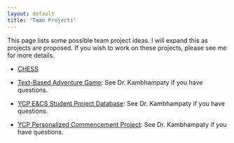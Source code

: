 ```yaml
---
layout: default
title: "Team Projects"
---
```


This page lists some possible team project ideas.  I will expand this as projects are proposed.  If you wish to work on these projects, please see me for more details.

* [CHESS](Chess_Project.pdf) 

<!--Contact Marie Kiley (CS320 Mentor) if you have any questions.  Marie will serve as your client.-->

<!--* [Mission Athletics Start-Up](Mission_Athletics_Project.pdf): 
Contact Marvin Sanders (Mission Athletics CEO) directly, if you are interested in pursuing this project.  Marvin will serve as your client.-->

* [Text-Based Adventure Game](Text_Adventure_Game.html): See Dr. Kambhampaty if you have questions.

* [YCP E&CS Student Project Database](YCP_ECS_Student_Project_DB.html): See Dr. Kambhampaty if you have questions.

* [YCP Personalized Commencement Project](Personalized_Commencement_Project.html): See Dr. Kambhampaty if you have questions.

<!--
* [Physical Model Website and Database](Physical_Model_Website_and_Database.html): Dr. Scott Hamilton (CivE Coordinator - KEC 100) will serve as your client.  See him for more details.

* [Ted Talk Reviews](TED_Talk_Reviews_CS_Project.pdf): Dr. Scott Hamilton (CivE Coordinator - KEC 100) will serve as your client.  See him for more details.

-->